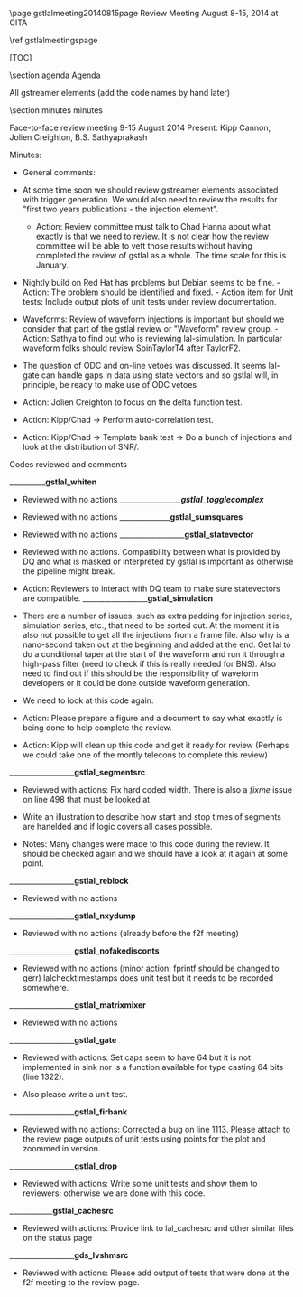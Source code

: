 \page gstlalmeeting20140815page Review Meeting August 8-15, 2014 at CITA

\ref gstlalmeetingspage

[TOC]

\section agenda Agenda

All gstreamer elements (add the code names by hand later)

\section minutes minutes

Face-to-face review meeting 9-15 August 2014
Present: Kipp Cannon, Jolien Creighton, B.S. Sathyaprakash

Minutes:

- General comments:
- At some time soon we should review gstreamer elements associated with
trigger generation. We would also need to review the results for "first
two years publications - the injection element".
	- Action: Review committee must talk to Chad Hanna about what exactly
        is that we need to review. It is not clear how the review committee
        will be able to vett those results without having completed the review
        of gstlal as a whole. The time scale for this is January.

- Nightly build on Red Hat has problems but Debian seems to be fine.
        - Action: The problem should be identified and fixed.
        - Action item for Unit tests: Include output plots of unit tests
        under review documentation.

- Waveforms: Review of waveform injections is important but should we
consider that part of the gstlal review or "Waveform" review group.
        - Action: Sathya to find out who is reviewing lal-simulation.
        In particular waveform folks should review SpinTaylorT4 after TaylorF2.

- The question of ODC and on-line vetoes was discussed. It seems lal-gate
can handle gaps in data using state vectors and so gstlal will, in principle,
be ready to make use of ODC vetoes

- Action: Jolien Creighton to focus on the delta function test.

- Action: Kipp/Chad -> Perform auto-correlation test.

- Action: Kipp/Chad -> Template bank test -> Do a bunch of injections and look at the distribution
of SNR/<SNR>.

Codes reviewed and comments

____________________________________gstlal_whiten__________________________

- Reviewed with no actions
____________________________________gstlal_togglecomplex___________________

- Reviewed with no actions
____________________________________gstlal_sumsquares______________________

- Reviewed with no actions
____________________________________gstlal_statevector__________________

- Reviewed with no actions. Compatibility between what is provided by
DQ and what is masked or interpreted by gstlal is important as otherwise
the pipeline might break.

- Action: Reviewers to interact with DQ team to make sure statevectors
are compatible.
____________________________________gstlal_simulation__________________

- There are a number of issues, such as extra padding for injection series,
simulation series, etc., that need to be sorted out. At the moment it is also
not possible to get all the injections from a frame file. Also why is a
nano-second taken out at the beginning and added at the end. Get lal to
do a conditional taper at the start of the waveform and run it through
a high-pass filter (need to check if this is really needed for BNS).
Also need to find out if this should be the responsibility of waveform
developers or it could be done outside waveform generation.

- We need to look at this code again.

- Action: Please prepare a figure and a document to say what exactly
is being done to help complete the review.

- Action: Kipp will clean up this code and get it ready for review
(Perhaps we could take one of the montly telecons to complete this review)

____________________________________gstlal_segmentsrc__________________

- Reviewed with actions: Fix hard coded width. There is also a
*fixme* issue on line 498 that must be looked at.

- Write an illustration to describe how start and stop times of
segments are hanelded and if logic covers all cases possible.

- Notes: Many changes were made to this code during the review. It
should be checked again and we should have a look at it again
at some point.

____________________________________gstlal_reblock__________________

- Reviewed with no actions

____________________________________gstlal_nxydump__________________

- Reviewed with no actions (already before the f2f meeting)

____________________________________gstlal_nofakedisconts__________________

- Reviewed with no actions (minor action: fprintf should be changed to gerr)
lalchecktimestamps does unit test but it needs to be recorded somewhere.

____________________________________gstlal_matrixmixer__________________

- Reviewed with no actions

____________________________________gstlal_gate__________________

- Reviewed with actions: Set caps seem to have 64 but it is not implemented
in sink nor is a function available for type casting 64 bits (line 1322).

- Also please write a unit test.

____________________________________gstlal_firbank__________________

- Reviewed with no actions: Corrected a bug on line 1113. Please attach
to the review page outputs of unit tests using points for the plot and
zoommed in version.

____________________________________gstlal_drop__________________

- Reviewed with actions: Write some unit tests and show them to reviewers;
otherwise we are done with this code.

____________________________________gstlal_cachesrc________________________

- Reviewed with actions: Provide link to lal_cachesrc and other similar
files on the status page

____________________________________gds_lvshmsrc__________________

- Reviewed with actions: Please add output of tests that were done at
the f2f meeting to the review page.

